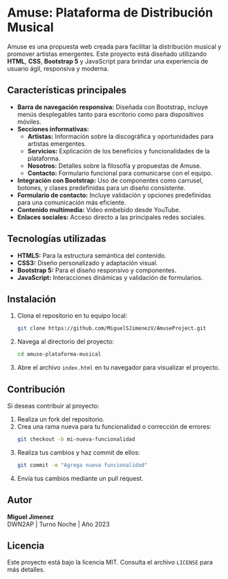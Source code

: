 # Amuse: Plataforma de Distribución Musical

Amuse es una propuesta web creada para facilitar la distribución musical y promover artistas emergentes. Este proyecto está diseñado utilizando **HTML**, **CSS**, **Bootstrap 5** y JavaScript para brindar una experiencia de usuario ágil, responsiva y moderna.

## Características principales

- **Barra de navegación responsiva:** Diseñada con Bootstrap, incluye menús desplegables tanto para escritorio como para dispositivos móviles.
- **Secciones informativas:**
  - **Artistas:** Información sobre la discográfica y oportunidades para artistas emergentes.
  - **Servicios:** Explicación de los beneficios y funcionalidades de la plataforma.
  - **Nosotros:** Detalles sobre la filosofía y propuestas de Amuse.
  - **Contacto:** Formulario funcional para comunicarse con el equipo.
- **Integración con Bootstrap:** Uso de componentes como carrusel, botones, y clases predefinidas para un diseño consistente.
- **Formulario de contacto:** Incluye validación y opciones predefinidas para una comunicación más eficiente.
- **Contenido multimedia:** Video embebido desde YouTube.
- **Enlaces sociales:** Acceso directo a las principales redes sociales.

## Tecnologías utilizadas

- **HTML5:** Para la estructura semántica del contenido.
- **CSS3:** Diseño personalizado y adaptación visual.
- **Bootstrap 5:** Para el diseño responsivo y componentes.
- **JavaScript:** Interacciones dinámicas y validación de formularios.

## Instalación

1. Clona el repositorio en tu equipo local:
   ```bash
   git clone https://github.com/MiguelSJimenezV/AmuseProject.git
   ```
2. Navega al directorio del proyecto:
   ```bash
   cd amuse-plataforma-musical
   ```
3. Abre el archivo `index.html` en tu navegador para visualizar el proyecto.

## Contribución

Si deseas contribuir al proyecto:

1. Realiza un fork del repositorio.
2. Crea una rama nueva para tu funcionalidad o corrección de errores:
   ```bash
   git checkout -b mi-nueva-funcionalidad
   ```
3. Realiza tus cambios y haz commit de ellos:
   ```bash
   git commit -m "Agrega nueva funcionalidad"
   ```
4. Envía tus cambios mediante un pull request.

## Autor

**Miguel Jimenez**\
DWN2AP | Turno Noche | Año 2023

## Licencia

Este proyecto está bajo la licencia MIT. Consulta el archivo `LICENSE` para más detalles.
